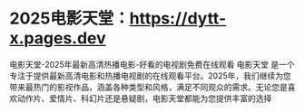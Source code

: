 # 2025电影天堂：https://dytt-x.pages.dev
电影天堂-2025年最新高清热播电影-好看的电视剧免费在线观看
电影天堂 是一个专注于提供最新高清电影和热播电视剧的在线观看平台。2025年，我们继续为您带来最热门的影视作品，涵盖各种类型和风格，满足不同观众的需求。无论您是喜欢动作片、爱情片、科幻片还是悬疑剧，电影天堂都能为您提供丰富的选择
